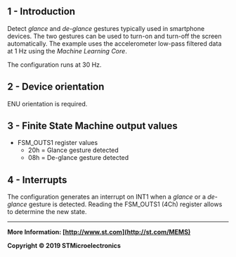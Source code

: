 ## 1 - Introduction

Detect *glance* and *de-glance* gestures typically used in smartphone devices. The two gestures can be used to turn-on and turn-off the screen automatically. The example uses the accelerometer low-pass filtered data at 1 Hz using the *Machine Learning Core*.

The configuration runs at 30 Hz.


## 2 - Device orientation

ENU orientation is required.


## 3 - Finite State Machine output values

- FSM_OUTS1 register values
  - 20h = Glance gesture detected
  - 08h = De-glance gesture detected


## 4 - Interrupts

The configuration generates an interrupt on INT1 when a *glance* or a *de-glance* gesture is detected. Reading the FSM_OUTS1 (4Ch) register allows to determine the new state.

------

**More Information: [http://www.st.com](http://st.com/MEMS)**

**Copyright © 2019 STMicroelectronics**